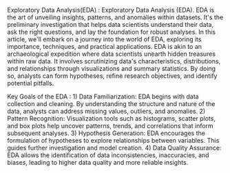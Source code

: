 Exploratory Data Analysis(EDA) :
      Exploratory Data Analysis (EDA). EDA is the art of unveiling insights, patterns, and anomalies within datasets. It's the preliminary investigation that helps data scientists understand their data, ask the right questions, and lay the foundation for robust analyses. In this article, we'll embark on a journey into the world of EDA, exploring its importance, techniques, and practical applications.
      EDA is akin to an archaeological expedition where data scientists unearth hidden treasures within raw data. It involves scrutinizing data's characteristics, distributions, and relationships through visualizations and summary statistics. By doing so, analysts can form hypotheses, refine research objectives, and identify potential pitfalls.

Key Goals of the EDA :
       1) Data Familiarization: EDA begins with data collection and cleaning. By understanding the structure and nature of the data, analysts can address missing values, outliers, and anomalies.
       2) Pattern Recognition: Visualization tools such as histograms, scatter plots, and box plots help uncover patterns, trends, and correlations that inform subsequent analyses.
       3) Hypothesis Generation: EDA encourages the formulation of hypotheses to explore relationships between variables. This guides further investigation and model creation.
       4) Data Quality Assurance: EDA allows the identification of data inconsistencies, inaccuracies, and biases, leading to higher data quality and more reliable insights.
